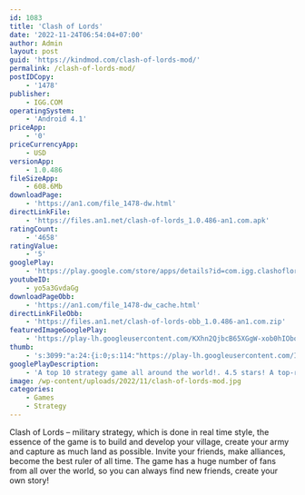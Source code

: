 ```yaml
---
id: 1083
title: 'Clash of Lords'
date: '2022-11-24T06:54:04+07:00'
author: Admin
layout: post
guid: 'https://kindmod.com/clash-of-lords-mod/'
permalink: /clash-of-lords-mod/
postIDCopy:
    - '1478'
publisher:
    - IGG.COM
operatingSystem:
    - 'Android 4.1'
priceApp:
    - '0'
priceCurrencyApp:
    - USD
versionApp:
    - 1.0.486
fileSizeApp:
    - 608.6Mb
downloadPage:
    - 'https://an1.com/file_1478-dw.html'
directLinkFile:
    - 'https://files.an1.net/clash-of-lords_1.0.486-an1.com.apk'
ratingCount:
    - '4658'
ratingValue:
    - '5'
googlePlay:
    - 'https://play.google.com/store/apps/details?id=com.igg.clashoflords2'
youtubeID:
    - yo5a3GvdaGg
downloadPageObb:
    - 'https://an1.com/file_1478-dw_cache.html'
directLinkFileObb:
    - 'https://files.an1.net/clash-of-lords-obb_1.0.486-an1.com.zip'
featuredImageGooglePlay:
    - 'https://play-lh.googleusercontent.com/KXhn2QjbcB65XGgW-xob0hIObo4KXDQTQW9nlyGaajOUxtk3RO0_eI-nyG9LjeQvbic'
thumb:
    - 's:3099:"a:24:{i:0;s:114:"https://play-lh.googleusercontent.com/Iv8FOP2hJG-RHXakZiXSsAVOLJFZCG9LbvWAH8K0B4kn3SHYsrD2cyTwyXUHF8JGkQ=w526-h296";i:1;s:115:"https://play-lh.googleusercontent.com/JVOnJKrtaq5KI3G4zDJ7IRFhie4za4s5-3_hhuAezqLvbvceRCaMM1CmvtCOLku_IBc=w526-h296";i:2;s:116:"https://play-lh.googleusercontent.com/oypsLhdMV2_WXdsXtbKmM32LFDdLWBQ0SMLY__BfhKWvEF5ZmuVpeY-QIYQEu0nyldZI=w526-h296";i:3;s:116:"https://play-lh.googleusercontent.com/zBkr-F7MWvhcblPTwqrg-ztBo07d3pwXfTCf9nZzB0B_S1x5sIVX8VvPNBsBMbyCbQCn=w526-h296";i:4;s:115:"https://play-lh.googleusercontent.com/HtDR0aOGbmSj-DBreqmBMY32QzD4d8-qZByeXkcVFLmVYPn9csoXMZoaqIHtmYu-M0g=w526-h296";i:5;s:115:"https://play-lh.googleusercontent.com/ORvtnuOIfvH388mDtgruFYWCLbOvTimJOn0USTBhE5mAgZZfR2xKZ7YAuacdErixi1g=w526-h296";i:6;s:115:"https://play-lh.googleusercontent.com/HMW9a-Vl7bsipCnVmwotHOWNjSaUzWwUjFBSekofQ4BcZ4qENyOVFeLVoRdokNOvUiw=w526-h296";i:7;s:114:"https://play-lh.googleusercontent.com/4Q_-ftNI2ZLjIZBU8uPlbwLQaVto8essm6S3b6qS3l1UI8FHf77uixkQMnKhR7CeZg=w526-h296";i:8;s:116:"https://play-lh.googleusercontent.com/05-xns6-lvu_Ges4-pGDXqAuYoOezqvsEE0xARHKuYtSa9taSiad5qKm4vG-jtY_opKE=w526-h296";i:9;s:116:"https://play-lh.googleusercontent.com/mpab33zRyq4icmHkB1AEB8DZUI2xGEh5Wbu5OEBUhYxdrmnsQFcHbP6ongPC-QNJRGNi=w526-h296";i:10;s:115:"https://play-lh.googleusercontent.com/tL8ybPRMwEqhBdvMU4ExeuOfkDf2bee8RRL6Np3LrlPHNH841OUe67wF9kU3hvenMP4=w526-h296";i:11;s:114:"https://play-lh.googleusercontent.com/j1sLBQ88I0slzWe2tA79U7WY495uVZP5_eJeAFlj7luyrpQDUB5UzDd3rJPL6nEu-A=w526-h296";i:12;s:115:"https://play-lh.googleusercontent.com/S7lJ_-_2LH6xB6_qCbsCIxqOGUN85ICJx7CNYYppOD0hFPnAm7whDs5lZwfMeuh69B8=w526-h296";i:13;s:116:"https://play-lh.googleusercontent.com/UCYQE3eeMEpA4OfyHLV2_kHjMhvyo2U68DLdwQAV-GROD7IelpKWTfEaPJA-KQFR_VFO=w526-h296";i:14;s:116:"https://play-lh.googleusercontent.com/UFOA8k-qI8CQ1kkP4KeA4aGnSyoNwES8i9bKhnL0YxodpG2R0mygEFTP-Tfpar4XMjFB=w526-h296";i:15;s:115:"https://play-lh.googleusercontent.com/uD_tcHosnSHwkKmwYF1sAUnzJz7zaAQj7ZWiZVjpD30M5bmv9US1KsY1XgK7MUXKo1U=w526-h296";i:16;s:115:"https://play-lh.googleusercontent.com/Z_jTUjCui5VhXEbO3uGBY8J-DF-GX9OevIngAfLgHIJLDiugLpy4LclSaqEJbndhc9Q=w526-h296";i:17;s:116:"https://play-lh.googleusercontent.com/PwSgHgZzBTzUiCoViUVt2BwXpFtAnbWCIPJ2NTgp6hfgITHumDdtmayy9dyMNcJpBg8m=w526-h296";i:18;s:115:"https://play-lh.googleusercontent.com/rcdKyCFC2iSOiO-4pZ1a8ozW40YtOe9MrVYxSjXc9P0vmtMqHMnKbJl2Egsc9J07ofU=w526-h296";i:19;s:115:"https://play-lh.googleusercontent.com/BldKBEcHvTlKkEjsa-P6EiJUUbRv5H2oRHoqHHBRZWe5prG8hNVzztSaZ9pypCT8e7c=w526-h296";i:20;s:116:"https://play-lh.googleusercontent.com/HUP5viATzj7tv02cycOrVpSd2Ul_bOGOVCyPOKrjjzlhD2uxcYCUUFgIKWF6eDxiw8wo=w526-h296";i:21;s:115:"https://play-lh.googleusercontent.com/PekcWdTGJcX2-BdCUyqDt5oobvhcBSOBZ1XUWjLFdEcf9ykYlfC-LA4VX_wu_E95-xA=w526-h296";i:22;s:116:"https://play-lh.googleusercontent.com/kkcuEwI876WGJLARqF71QNgHlnJSaWSmkHKVAr2o-e-qNuuNQ5GlACesTTvbL_-uneTQ=w526-h296";i:23;s:115:"https://play-lh.googleusercontent.com/nFDwNVXbvRVKnItLRYPji1HmHLmFyXfAAHM8qE_MhIxCEjq25ZMdKzuUJ4tAamv0vBQ=w526-h296";}";'
googlePlayDescription:
    - 'A top 10 strategy game all around the world!. 4.5 stars! A top-rated game!. Are you ready to step into the pit and punch someone? Your favorite Clash of Lords 2 Heroes are fighting in a free-for-all frenzy against a force of frightening fiends! Control the action and become the greatest warlord in all the land. To survive you’ll need wit, will, and we couldn''t think of a word for strength but you get the picture. It''s time to Clash!'
image: /wp-content/uploads/2022/11/clash-of-lords-mod.jpg
categories:
    - Games
    - Strategy
---
```


Clash of Lords – military strategy, which is done in real time style, the essence of the game is to build and develop your village, create your army and capture as much land as possible. Invite your friends, make alliances, become the best ruler of all time. The game has a huge number of fans from all over the world, so you can always find new friends, create your own story!